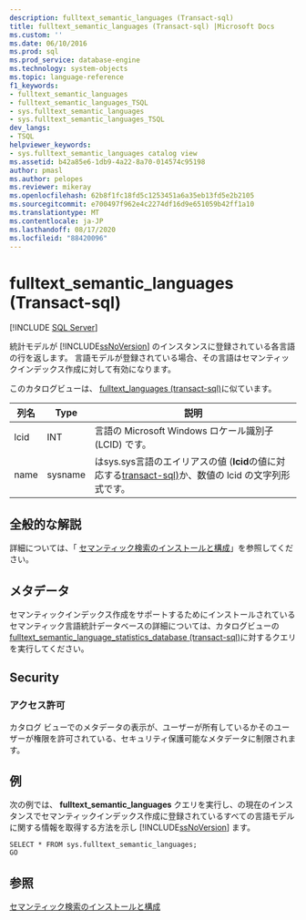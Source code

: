 ```yaml
---
description: fulltext_semantic_languages (Transact-sql)
title: fulltext_semantic_languages (Transact-sql) |Microsoft Docs
ms.custom: ''
ms.date: 06/10/2016
ms.prod: sql
ms.prod_service: database-engine
ms.technology: system-objects
ms.topic: language-reference
f1_keywords:
- fulltext_semantic_languages
- fulltext_semantic_languages_TSQL
- sys.fulltext_semantic_languages
- sys.fulltext_semantic_languages_TSQL
dev_langs:
- TSQL
helpviewer_keywords:
- sys.fulltext_semantic_languages catalog view
ms.assetid: b42a85e6-1db9-4a22-8a70-014574c95198
author: pmasl
ms.author: pelopes
ms.reviewer: mikeray
ms.openlocfilehash: 62b8f1fc18fd5c1253451a6a35eb13fd5e2b2105
ms.sourcegitcommit: e700497f962e4c2274df16d9e651059b42ff1a10
ms.translationtype: MT
ms.contentlocale: ja-JP
ms.lasthandoff: 08/17/2020
ms.locfileid: "88420096"
---
```

# <a name="sysfulltext_semantic_languages-transact-sql"></a>fulltext_semantic_languages (Transact-sql)
[!INCLUDE [SQL Server](../../includes/applies-to-version/sqlserver.md)]

  統計モデルが [!INCLUDE[ssNoVersion](../../includes/ssnoversion-md.md)] のインスタンスに登録されている各言語の行を返します。 言語モデルが登録されている場合、その言語はセマンティックインデックス作成に対して有効になります。  
  
 このカタログビューは、 [fulltext_languages &#40;transact-sql&#41;](../../relational-databases/system-catalog-views/sys-fulltext-languages-transact-sql.md)に似ています。  
    
|列名|Type|説明|  
|-|-|-|   
|lcid|INT|言語の Microsoft Windows ロケール識別子 (LCID) です。|  
|name|sysname|はsys.sys言語のエイリアスの値 &#40;**lcid**の値に対応する[transact-sql&#41;](../../relational-databases/system-compatibility-views/sys-syslanguages-transact-sql.md)か、数値の lcid の文字列形式です。|  
  
## <a name="general-remarks"></a>全般的な解説  
 詳細については、「 [セマンティック検索のインストールと構成](../../relational-databases/search/install-and-configure-semantic-search.md)」を参照してください。  
  
## <a name="metadata"></a>メタデータ  
 セマンティックインデックス作成をサポートするためにインストールされているセマンティック言語統計データベースの詳細については、カタログビューの [fulltext_semantic_language_statistics_database &#40;transact-sql&#41;](../../relational-databases/system-catalog-views/sys-fulltext-semantic-language-statistics-database-transact-sql.md)に対するクエリを実行してください。  
  
## <a name="security"></a>Security  
  
### <a name="permissions"></a>アクセス許可  
 カタログ ビューでのメタデータの表示が、ユーザーが所有しているかそのユーザーが権限を許可されている、セキュリティ保護可能なメタデータに制限されます。  
  
## <a name="examples"></a>例  
 次の例では、 **fulltext_semantic_languages** クエリを実行し、の現在のインスタンスでセマンティックインデックス作成に登録されているすべての言語モデルに関する情報を取得する方法を示し [!INCLUDE[ssNoVersion](../../includes/ssnoversion-md.md)] ます。  
  
```  
SELECT * FROM sys.fulltext_semantic_languages;  
GO  
```  
  
## <a name="see-also"></a>参照  
 [セマンティック検索のインストールと構成](../../relational-databases/search/install-and-configure-semantic-search.md)  
  
  
